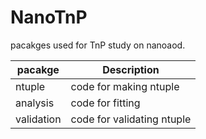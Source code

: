 # NanoTnP
pacakges used for TnP study on nanoaod.

| pacakge | Description |
| --- | --- |
| ntuple | code for making ntuple |
| analysis | code for fitting |
| validation | code for validating ntuple |
